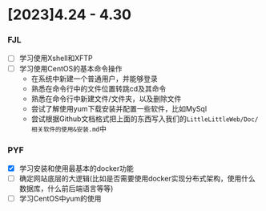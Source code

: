 # [2023]4.24 - 4.30  
### FJL  
- [ ] 学习使用Xshell和XFTP
- [ ] 学习使用CentOS的基本命令操作
  - 在系统中新建一个普通用户，并能够登录
  - 熟悉在命令行中的文件位置转跳cd及其命令
  - 熟悉在命令行中新建文件/文件夹，以及删除文件
  - 尝试了解使用yum下载安装并配置一些软件，比如MySql
  - 尝试根据Github文档格式把上面的东西写入我们的`LittleLittleWeb/Doc/相关软件的使用&安装.md`中
### PYF
- [x] 学习安装和使用最基本的docker功能
- [ ] 确定网站底层的大逻辑(比如是否需要使用docker实现分布式架构，使用什么数据库，什么前后端语言等等)
- [ ] 学习CentOS中yum的使用

